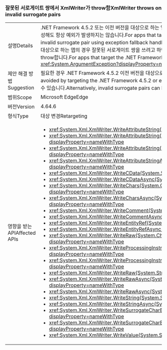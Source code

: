### <a name="xmlwriter-throws-on-invalid-surrogate-pairs"></a><span data-ttu-id="077b4-101">잘못된 서로게이트 쌍에서 XmlWriter가 throw함</span><span class="sxs-lookup"><span data-stu-id="077b4-101">XmlWriter throws on invalid surrogate pairs</span></span>

|   |   |
|---|---|
|<span data-ttu-id="077b4-102">설명</span><span class="sxs-lookup"><span data-stu-id="077b4-102">Details</span></span>|<span data-ttu-id="077b4-103">.NET Framework 4.5.2 또는 이전 버전을 대상으로 하는 앱의 경우 예외 대체(fallback) 처리를 사용하여 잘못된 서로게이트 쌍을 작성해도 항상 예외가 발생하지는 않습니다.</span><span class="sxs-lookup"><span data-stu-id="077b4-103">For apps that target the .NET Framework 4.5.2 or previous versions, writing an invalid surrogate pair using exception fallback handling does not always throw an exception.</span></span> <span data-ttu-id="077b4-104">.NET Framework 4.6을 대상으로 하는 앱의 경우 잘못된 서로게이트 쌍을 쓰려고 하면 <xref:System.ArgumentException?displayProperty=name>을 throw합니다.</span><span class="sxs-lookup"><span data-stu-id="077b4-104">For apps that target the .NET Framework 4.6, attempting to write an invalid surrogate pair throws an <xref:System.ArgumentException?displayProperty=name>.</span></span>|
|<span data-ttu-id="077b4-105">제안 해결 방법</span><span class="sxs-lookup"><span data-stu-id="077b4-105">Suggestion</span></span>|<span data-ttu-id="077b4-106">필요한 경우 .NET Framework 4.5.2 이전 버전을 대상으로 하여 이 중단을 피할 수 있습니다.</span><span class="sxs-lookup"><span data-stu-id="077b4-106">If necessary, this break can be avoided by targeting the .NET Framework 4.5.2 or earlier.</span></span> <span data-ttu-id="077b4-107">또는 잘못된 서로게이트 쌍을 쓰기 전에 유효한 xml로 사전 처리할 수 있습니다.</span><span class="sxs-lookup"><span data-stu-id="077b4-107">Alternatively, invalid surrogate pairs can be pre-processed into valid xml prior to writing them.</span></span>|
|<span data-ttu-id="077b4-108">범위</span><span class="sxs-lookup"><span data-stu-id="077b4-108">Scope</span></span>|<span data-ttu-id="077b4-109">Microsoft Edge</span><span class="sxs-lookup"><span data-stu-id="077b4-109">Edge</span></span>|
|<span data-ttu-id="077b4-110">버전</span><span class="sxs-lookup"><span data-stu-id="077b4-110">Version</span></span>|<span data-ttu-id="077b4-111">4.6</span><span class="sxs-lookup"><span data-stu-id="077b4-111">4.6</span></span>|
|<span data-ttu-id="077b4-112">형식</span><span class="sxs-lookup"><span data-stu-id="077b4-112">Type</span></span>|<span data-ttu-id="077b4-113">대상 변경</span><span class="sxs-lookup"><span data-stu-id="077b4-113">Retargeting</span></span>|
|<span data-ttu-id="077b4-114">영향을 받는 API</span><span class="sxs-lookup"><span data-stu-id="077b4-114">Affected APIs</span></span>|<ul><li><xref:System.Xml.XmlWriter.WriteAttributeString(System.String,System.String)?displayProperty=nameWithType></li><li><xref:System.Xml.XmlWriter.WriteAttributeString(System.String,System.String,System.String)?displayProperty=nameWithType></li><li><xref:System.Xml.XmlWriter.WriteAttributeString(System.String,System.String,System.String,System.String)?displayProperty=nameWithType></li><li><xref:System.Xml.XmlWriter.WriteAttributeStringAsync(System.String,System.String,System.String,System.String)?displayProperty=nameWithType></li><li><xref:System.Xml.XmlWriter.WriteCData(System.String)?displayProperty=nameWithType></li><li><xref:System.Xml.XmlWriter.WriteCDataAsync(System.String)?displayProperty=nameWithType></li><li><xref:System.Xml.XmlWriter.WriteChars(System.Char[],System.Int32,System.Int32)?displayProperty=nameWithType></li><li><xref:System.Xml.XmlWriter.WriteCharsAsync(System.Char[],System.Int32,System.Int32)?displayProperty=nameWithType></li><li><xref:System.Xml.XmlWriter.WriteComment(System.String)?displayProperty=nameWithType></li><li><xref:System.Xml.XmlWriter.WriteCommentAsync(System.String)?displayProperty=nameWithType></li><li><xref:System.Xml.XmlWriter.WriteEntityRef(System.String)?displayProperty=nameWithType></li><li><xref:System.Xml.XmlWriter.WriteEntityRefAsync(System.String)?displayProperty=nameWithType></li><li><xref:System.Xml.XmlWriter.WriteRaw(System.Char[],System.Int32,System.Int32)?displayProperty=nameWithType></li><li><xref:System.Xml.XmlWriter.WriteProcessingInstruction(System.String,System.String)?displayProperty=nameWithType></li><li><xref:System.Xml.XmlWriter.WriteProcessingInstructionAsync(System.String,System.String)?displayProperty=nameWithType></li><li><xref:System.Xml.XmlWriter.WriteRaw(System.String)?displayProperty=nameWithType></li><li><xref:System.Xml.XmlWriter.WriteRawAsync(System.Char[],System.Int32,System.Int32)?displayProperty=nameWithType></li><li><xref:System.Xml.XmlWriter.WriteRawAsync(System.String)?displayProperty=nameWithType></li><li><xref:System.Xml.XmlWriter.WriteString(System.String)?displayProperty=nameWithType></li><li><xref:System.Xml.XmlWriter.WriteStringAsync(System.String)?displayProperty=nameWithType></li><li><xref:System.Xml.XmlWriter.WriteSurrogateCharEntity(System.Char,System.Char)?displayProperty=nameWithType></li><li><xref:System.Xml.XmlWriter.WriteSurrogateCharEntityAsync(System.Char,System.Char)?displayProperty=nameWithType></li><li><xref:System.Xml.XmlWriter.WriteValue(System.String)?displayProperty=nameWithType></li></ul>|

